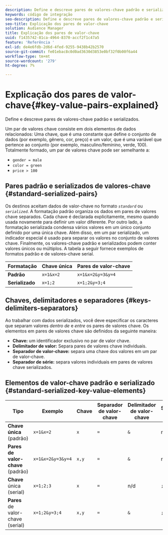 ```yaml
---
description: Define e descreve pares de valores-chave padrão e serializados.
keywords: código de integração
seo-description: Define e descreve pares de valores-chave padrão e serializados.
seo-title: Explicação dos pares de valor-chave
solution: Audience Manager
title: Explicação dos pares de valor-chave
uuid: f1435742-81ca-4964-8370-accf2f1c47a5
feature: 'Referência '
exl-id: de4e6fdb-2d6d-4fed-9255-9438b42b2570
source-git-commit: fe01ebac8c0d0ad3630d3853e0bf32f0b00f6a44
workflow-type: tm+mt
source-wordcount: '279'
ht-degree: 7%

---
```


# Explicação dos pares de valor-chave{#key-value-pairs-explained}

Define e descreve pares de valores-chave padrão e serializados.

<!-- 

c_key_value_explained.xml

 -->

Um par de valores chave consiste em dois elementos de dados relacionados: Uma chave, que é uma constante que define o conjunto de dados (por exemplo, gênero, cor, preço) e um valor, que é uma variável que pertence ao conjunto (por exemplo, masculino/feminino, verde, 100). Totalmente formado, um par de valores chave pode ser semelhante a:

* `gender = male`
* `color = green`
* `price > 100`

## Pares padrão e serializados de valores-chave {#standard-serialized-pairs}

Os destinos aceitam dados de valor-chave no formato *`standard`* ou *`serialized`*. A formatação padrão organiza os dados em pares de valores chave separados. Cada chave é declarada explicitamente, mesmo quando usada novamente para definir um valor diferente. Por outro lado, a formatação serializada condensa vários valores em um único conjunto definido por uma única chave. Além disso, em um par serializado, um indicador especial é usado para separar os valores no conjunto de valores chave. Finalmente, os valores-chave padrão e serializados podem conter valores únicos ou múltiplos. A tabela a seguir fornece exemplos de formatos padrão e de valores-chave serial.

| Formatação | Chave única | Pares de valor-chave |
|---|---|---|
| **Padrão** | `x=1&x=2` | `x=1&x=2&y=3&y=4` |
| **Serializado** | `x=1;2` | `x=1;2&y=3;4` |



## Chaves, delimitadores e separadores {#keys-delimiters-separators}

Ao trabalhar com dados serializados, você deve especificar os caracteres que separam valores *dentro de* e *entre* os pares de valores chave. Os elementos em pares de valores chave são definidos da seguinte maneira:

* **Chave:** um identificador exclusivo no par de valor chave.
* **Delimitador de valor:** Separa pares de valores chave individuais.
* **Separador de valor-chave:** separa uma chave dos valores em um par de valor-chave.
* **Separador de série:** separa valores individuais em pares de valores chave serializados.

## Elementos de valor-chave padrão e serializado {#standard-serialized-key-value-elements}


| Tipo | Exemplo | Chave | Separador de valor-chave | Delimitador de valor-chave | Separador serial |
---------|----------|---------|---------|----------|---------
| **Chave única**  (padrão) | `x=1&x=2` | `x` | `=` | `&` | n/a |
| **Pares de valor-chave**  (padrão) | `x=1&x=2&y=3&y=4` | `x,y` | `=` | `&` | n/d |
| **Chave**  única (serial) | `x=1;2;3` | `x` | `=` | n/d | `;` |
| **Pares**  de valor-chave (serial) | `x=1;2&y=3;4` | `x,y` | `=` | `&` | `;` |
